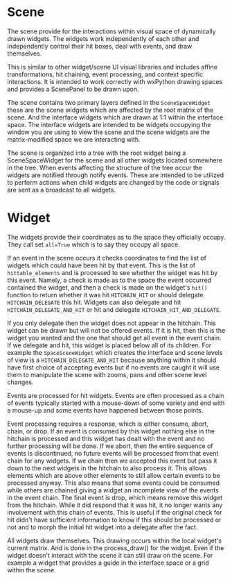 # Scene

The scene provide for the interactions within visual space of dynamically drawn widgets. The widgets work independently of each other and independently control their hit boxes, deal with events, and draw themselves.

This is similar to other widget/scene UI visual libraries and includes affine transformations, hit chaining, event processing, and context specific interactions. It is intended to work correctly with wxPython drawing spaces and provides a ScenePanel to be drawn upon.

The scene contains two primary layers defined in the `SceneSpaceWidget` these are the scene widgets which are affected by the root matrix of the scene. And the interface widgets which are drawn at 1:1 within the interface space. The interface widgets are intended to be widgets occupying the window you are using to view the scene and the scene widgets are the matrix-modified space we are interacting with. 

The scene is organized into a tree with the root widget being a SceneSpaceWidget for the scene and all other widgets located somewhere in the tree. When events affecting the structure of the tree occur the widgets are notified through notify events. These are intended to be utilized to perform actions when child widgets are changed by the code or signals are sent as a broadcast to all widgets.


# Widget

The widgets provide their coordinates as to the space they officially occupy. They call set `all=True` which is to say they occupy all space.

If an event in the scene occurs it checks coordinates to find the list of widgets which could have been hit by that event. This is the list of `hittable_elements`  and is processed to see whether the widget was hit by this event. Namely, a check is made as to the space the event occurred contained the widget, and then a check is made on the widget's `hit()` function to return whether it was hit `HITCHAIN_HIT` or should delegate `HITCHAIN_DELEGATE` this hit. Widgets can also delegate and hit `HITCHAIN_DELEGATE_AND_HIT` or hit and delegate `HITCHAIN_HIT_AND_DELEGATE`.

If you only delegate then the widget does not appear in the hitchain. This widget can be drawn but will not be offered events. If it is hit, then this is the widget you wanted and the one that should get all event in the event chain. If we delegate and hit, this widget is placed below all of its children. For example the `SpaceSceneWidget` which creates the interface and scene levels of view is a `HITCHAIN_DELEGATE_AND_HIT` because anything within it should have first choice of accepting events but if no events are caught it will use them to manipulate the scene with zooms, pans and other scene level changes.

Events are processed for hit widgets. Events are often processed as a chain of events typically started with a mouse-down of some variety and end with a mouse-up and some events have happened between those points.

Event processing  requires a response, which is either consume, abort, chain, or drop. If an event is consumed by this widget nothing else in the hitchain is processed and this widget has dealt with the event and no further processing will be done. If we abort, then the entire sequence of events is discontinued, no future events will be processed from that event chain for any widgets. If we chain then we accepted this event but pass it down to the next widgets in the hitchain to also process it. This allows elements which are above other elements to still allow certain events to be processed anyway. This also means that some events could be consumed while others are chained giving a widget an incomplete view of the events in the event chain. The final event is drop, which means remove this widget from the hitchain. While it did respond that it was hit, it no longer wants any involvement with this chain of events. This is useful if the original check for hit didn't have sufficient information to know if this should be processed or not and to morph the initial hit widget into a delegate after the fact.

All widgets draw themselves. This drawing occurs within the local widget's current matrix. And is done in the process_draw() for the widget. Even if the widget doesn't interact with the scene it can still draw on the scene. For example a widget that provides a guide in the interface space or a grid within the scene.

